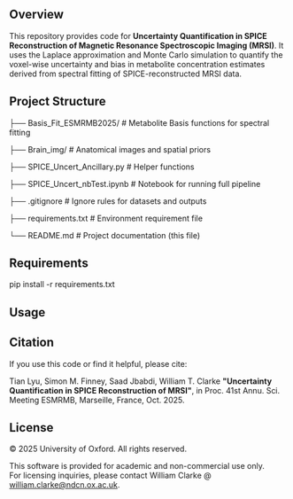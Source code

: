 ## Overview

This repository provides code for **Uncertainty Quantification in SPICE Reconstruction of Magnetic Resonance Spectroscopic Imaging (MRSI)**. It uses the Laplace approximation and Monte Carlo simulation to quantify the voxel-wise uncertainty and bias in metabolite concentration estimates derived from spectral fitting of SPICE-reconstructed MRSI data. 

## Project Structure

├── Basis_Fit_ESMRMB2025/ # Metabolite Basis functions for spectral fitting

├── Brain_img/ # Anatomical images and spatial priors

├── SPICE_Uncert_Ancillary.py # Helper functions

├── SPICE_Uncert_nbTest.ipynb # Notebook for running full pipeline

├── .gitignore # Ignore rules for datasets and outputs

├── requirements.txt # Environment requirement file

└── README.md # Project documentation (this file)

## Requirements

pip install -r requirements.txt

## Usage

## Citation

If you use this code or find it helpful, please cite:

Tian Lyu, Simon M. Finney, Saad Jbabdi, William T. Clarke
**"Uncertainty Quantification in SPICE Reconstruction of MRSI"**,  in Proc. 41st Annu. Sci. Meeting ESMRMB, Marseille, France, Oct. 2025.

## License

© 2025 University of Oxford. All rights reserved.

This software is provided for academic and non-commercial use only.  
For licensing inquiries, please contact William Clarke @ william.clarke@ndcn.ox.ac.uk.
